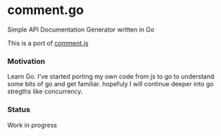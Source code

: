 # comment.go
Simple API Documentation Generator written in Go

This is a port of [comment.js](https://github.com/dciccale/comment.js)

### Motivation

Learn Go. I've started porting my own code from js to go to understand some bits of go and get familiar. hopefuly I will continue deeper into go stregths like concurrency.

### Status

Work in progress
